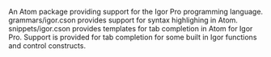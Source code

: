 An Atom package providing support for the Igor Pro programming language.
grammars/igor.cson provides support for syntax highlighing in Atom.
snippets/igor.cson provides templates for tab completion in Atom for Igor Pro. Support is provided for tab completion for some built in Igor functions and control constructs.
